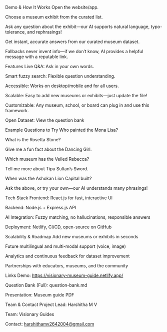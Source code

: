 Demo & How It Works
Open the website/app.

Choose a museum exhibit from the curated list.

Ask any question about the exhibit—our AI supports natural language, typo-tolerance, and rephrasings!

Get instant, accurate answers from our curated museum dataset.

Fallbacks never invent info—if we don’t know, AI provides a helpful message with a reputable link.

Features
Live Q&A: Ask in your own words.

Smart fuzzy search: Flexible question understanding.

Accessible: Works on desktop/mobile and for all users.

Scalable: Easy to add new museums or exhibits—just update the file!

Customizable: Any museum, school, or board can plug in and use this framework.

Open Dataset: View the question bank

Example Questions to Try
Who painted the Mona Lisa?

What is the Rosetta Stone?

Give me a fun fact about the Dancing Girl.

Which museum has the Veiled Rebecca?

Tell me more about Tipu Sultan’s Sword.

When was the Ashokan Lion Capital built?

Ask the above, or try your own—our AI understands many phrasings!

Tech Stack
Frontend: React.js for fast, interactive UI

Backend: Node.js + Express.js API

AI Integration: Fuzzy matching, no hallucinations, responsible answers

Deployment: Netlify, CI/CD, open-source on GitHub

Scalability & Roadmap
Add new museums or exhibits in seconds

Future multilingual and multi-modal support (voice, image)

Analytics and continuous feedback for dataset improvement

Partnerships with educators, museums, and the community

Links
Demo: https://visionary-museum-guide.netlify.app/

Question Bank (Full): question-bank.md

Presentation: Museum guide PDF

Team & Contact
Project Lead: Harshitha M V

Team: Visionary Guides

Contact: harshithamv2642004@gmail.com
